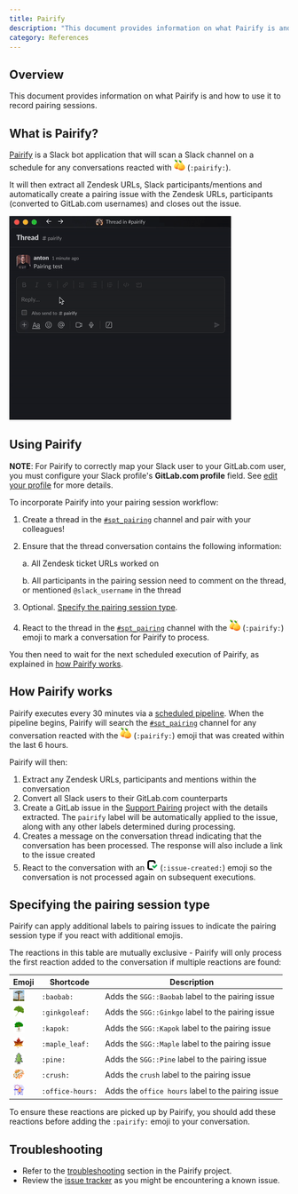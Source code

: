 ```yaml
---
title: Pairify
description: "This document provides information on what Pairify is and how to use it to record pairing sessions."
category: References
---
```


## Overview

This document provides information on what Pairify is and how to use it to record pairing sessions.

## What is Pairify?

[Pairify](https://gitlab.com/gitlab-com/support/toolbox/pairify) is a Slack bot application that will scan a Slack channel on a schedule for any conversations reacted with ![Pairify emoji](assets/pairify.png "Pairify emoji") (`:pairify:`).

It will then extract all Zendesk URLs, Slack participants/mentions and automatically create a pairing issue with the Zendesk URLs,
participants (converted to GitLab.com usernames) and closes out the issue.

![Pairify demo](assets/pairify_demo.gif)

## Using Pairify

**NOTE**: For Pairify to correctly map your Slack user to your GitLab.com user, you must configure your Slack profile's **GitLab.com profile** field. See [edit your profile](https://slack.com/intl/en-gb/help/articles/204092246-Edit-your-profile) for more details.

To incorporate Pairify into your pairing session workflow:

1. Create a thread in the [`#spt_pairing`](https://gitlab.enterprise.slack.com/archives/C03UW0HPBGD) channel and pair with your colleagues!

1. Ensure that the thread conversation contains the following information:

   a. All Zendesk ticket URLs worked on

   b. All participants in the pairing session need to comment on the thread, or mentioned `@slack_username` in the thread

1. Optional. [Specify the pairing session type](#specifying-the-pairing-session-type).

1. React to the thread in the [`#spt_pairing`](https://gitlab.enterprise.slack.com/archives/C03UW0HPBGD) channel with the ![Pairify emoji](assets/pairify.png "Pairify emoji") (`:pairify:`) emoji to mark a conversation for Pairify to process.

You then need to wait for the next scheduled execution of Pairify, as explained in [how Pairify works](#how-pairify-works).

## How Pairify works

Pairify executes every 30 minutes via a [scheduled pipeline](https://gitlab.com/gitlab-com/support/toolbox/pairify#production). When the pipeline begins, Pairify will search the [`#spt_pairing`](https://gitlab.enterprise.slack.com/archives/C03UW0HPBGD) channel
for any conversation reacted with the ![Pairify emoji](assets/pairify.png "Pairify emoji") (`:pairify:`) emoji that was created within the last 6 hours.

Pairify will then:

1. Extract any Zendesk URLs, participants and mentions within the conversation
1. Convert all Slack users to their GitLab.com counterparts
1. Create a GitLab issue in the [Support Pairing](https://gitlab.com/gitlab-com/support/support-pairing) project with the details extracted. The `pairify` label will be automatically applied to the issue, along with any other labels determined during processing.
1. Creates a message on the conversation thread indicating that the conversation has been processed. The response will also include a link to the issue created
1. React to the conversation with an ![Issue created emoji](assets/pairify_issue-created.png "Issue created emoji") (`:issue-created:`) emoji so the conversation is not processed again on subsequent executions.

## Specifying the pairing session type

Pairify can apply additional labels to pairing issues to indicate the pairing session type if you react with additional emojis.

The reactions in this table are mutually exclusive - Pairify will only process the first reaction added to the conversation if multiple reactions are found:

| Emoji                                                                                                     | Shortcode        | Description                                          |
|-----------------------------------------------------------------------------------------------------------|------------------|------------------------------------------------------|
| ![Baobab emoji](assets/pairify_baobab.png "Baobab emoji")                    | `:baobab:`       | Adds the `SGG::Baobab` label to the pairing issue     |
| ![Ginkgo emoji](assets/pairify_ginkgoleaf.png "Ginkgo emoji")                | `:ginkgoleaf:`   | Adds the `SGG::Ginkgo` label to the pairing issue     |
| ![Kapok emoji](assets/pairify_kapok.png "Kapok emoji")                       | `:kapok:`        | Adds the `SGG::Kapok` label to the pairing issue      |
| ![Maple emoji](assets/pairify_maple_leaf.png "Maple emoji")                  | `:maple_leaf:`   | Adds the `SGG::Maple` label to the pairing issue      |
| ![Pine emoji](assets/pairify_pine.png "Pine emoji")                          | `:pine:`         | Adds the `SGG::Pine` label to the pairing issue       |
| ![Crush emoji](assets/pairify_crush.png "Crush emoji")                       | `:crush:`        | Adds the `crush` label to the pairing issue           |
| ![Office hours emoji](assets/pairify_office-hours.png "Office hours emoji")  | `:office-hours:` | Adds the `office hours` label to the pairing issue  |

To ensure these reactions are picked up by Pairify, you should add these reactions before adding the `:pairify:` emoji to your conversation.

## Troubleshooting

- Refer to the [troubleshooting](https://gitlab.com/gitlab-com/support/toolbox/pairify#troubleshooting) section in the Pairify project.
- Review the [issue tracker](https://gitlab.com/gitlab-com/support/toolbox/pairify/-/issues) as you might be encountering a known issue.
